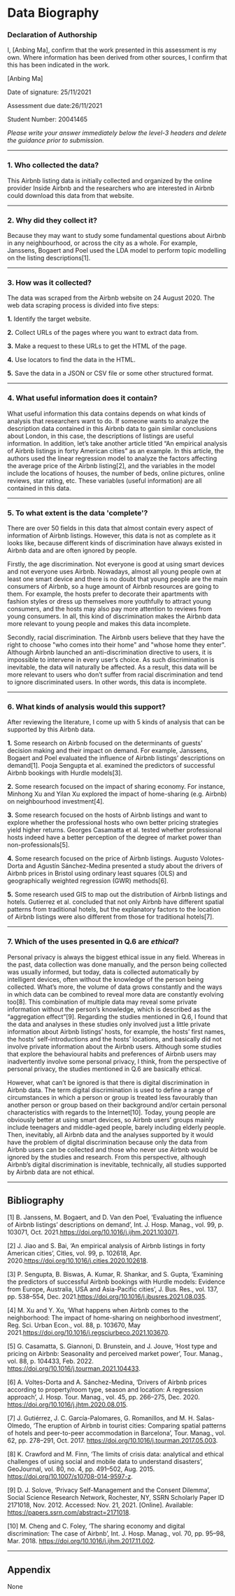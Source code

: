 # Data Biography

### Declaration of Authorship

I, [Anbing Ma], confirm that the work presented in this assessment is my own. Where information has been derived from other sources, I confirm that this has been indicated in the work.

[Anbing Ma]

Date of signature: 25/11/2021

Assessment due date:26/11/2021

Student Number: 20041465

_Please write your answer immediately below the level-3 headers and delete the guidance prior to submission._

---

### 1. Who collected the data?

This Airbnb listing data is initially collected and organized by the online provider Inside Airbnb and the researchers who are interested in Airbnb could download this data from that website. 

---

### 2. Why did they collect it?

Because they may want to study some fundamental questions about Airbnb in any neighbourhood, or across the city as a whole. For example, Janssens, Bogaert and Poel used the LDA model to perform topic modelling on the listing descriptions[1].

---

### 3. How was it collected?

The data was scraped from the Airbnb website on 24 August 2020. The web data scraping process is divided into five steps:

**1.** Identify the target website.

**2.** Collect URLs of the pages where you want to extract data from.

**3.** Make a request to these URLs to get the HTML of the page.

**4.** Use locators to find the data in the HTML.

**5.** Save the data in a JSON or CSV file or some other structured format.

---

### 4. What useful information does it contain?

What useful information this data contains depends on what kinds of analysis that researchers want to do. If someone wants to analyze the description data contained in this Airbnb data to gain similar conclusions about London, in this case, the descriptions of listings are useful information. In addition, let’s take another article titled “An empirical analysis of Airbnb listings in forty American cities” as an example. In this article, the authors used the linear regression model to analyze the factors affecting the average price of the Airbnb listing[2], and the variables in the model include the locations of houses, the number of beds, online pictures, online reviews, star rating, etc. These variables (useful information) are all contained in this data.

---

### 5. To what extent is the data 'complete'?

There are over 50 fields in this data that almost contain every aspect of information of Airbnb listings. However, this data is not as complete as it looks like, because different kinds of discrimination have always existed in Airbnb data and are often ignored by people.

Firstly, the age discrimination. Not everyone is good at using smart devices and not everyone uses Airbnb. Nowadays, almost all young people own at least one smart device and there is no doubt that young people are the main consumers of Airbnb, so a huge amount of Airbnb resources are going to them. For example, the hosts prefer to decorate their apartments with fashion styles or dress up themselves more youthfully to attract young consumers, and the hosts may also pay more attention to reviews from young consumers. In all, this kind of discrimination makes the Airbnb data more relevant to young people and makes this data incomplete. 

Secondly, racial discrimination. The Airbnb users believe that they have the right to choose "who comes into their home" and "whose home they enter". Although Airbnb launched an anti-discrimination directive to users, it is impossible to intervene in every user’s choice. As such discrimination is inevitable, the data will naturally be affected. As a result, this data will be more relevant to users who don’t suffer from racial discrimination and tend to ignore discriminated users. In other words, this data is incomplete.

---

### 6. What kinds of analysis would this support?

After reviewing the literature, I come up with 5 kinds of analysis that can be supported by this Airbnb data.

**1.** Some research on Airbnb focused on the determinants of guests’ decision making and their impact on demand. For example, Janssens, Bogaert and Poel evaluated the influence of Airbnb listings’ descriptions on demand[1]. Pooja Sengupta et al. examined the predictors of successful Airbnb bookings with Hurdle models[3]. 

**2.** Some research focused on the impact of sharing economy. For instance, Minhong Xu and Yilan Xu explored the impact of home-sharing (e.g. Airbnb) on neighbourhood investment[4].

**3.** Some research focused on the hosts of Airbnb listings and want to explore whether the professional hosts who own better pricing strategies yield higher returns. Georges Casamatta et al. tested whether professional hosts indeed have a better perception of the degree of market power than non-professionals[5].

**4.** Some research focused on the price of Airbnb listings. Augusto Volotes- Dorta and Agustín Sánchez-Medina presented a study about the drivers of Airbnb prices in Bristol using ordinary least squares (OLS) and geographically weighted regression (GWR) methods[6].

**5.** Some research used GIS to map out the distribution of Airbnb listings and hotels. Gutierrez et al. concluded that not only Airbnb have different spatial patterns from traditional hotels, but the explanatory factors to the location of Airbnb listings were also different from those for traditional hotels[7].

---

### 7. Which of the uses presented in Q.6 are _ethical_?

Personal privacy is always the biggest ethical issue in any field. Whereas in the past, data collection was done manually, and the person being collected was usually informed, but today, data is collected automatically by intelligent devices, often without the knowledge of the person being collected. What’s more, the volume of data grows constantly and the ways in which data can be combined to reveal more data are constantly evolving too[8]. This combination of multiple data may reveal some private information without the person’s knowledge, which is described as the “aggregation effect”[9]. Regarding the studies mentioned in Q.6, I found that the data and analyses in these studies only involved just a little private information about Airbnb listings’ hosts, for example, the hosts’ first names, the hosts’ self-introductions and the hosts’ locations, and basically did not involve private information about the Airbnb users. Although some studies that explore the behavioural habits and preferences of Airbnb users may inadvertently involve some personal privacy, I think, from the perspective of personal privacy, the studies mentioned in Q.6 are basically ethical.

However, what can’t be ignored is that there is digital discrimination in Airbnb data. The term digital discrimination is used to define a range of circumstances in which a person or group is treated less favourably than another person or group based on their background and/or certain personal characteristics with regards to the Internet[10]. Today, young people are obviously better at using smart devices, so Airbnb users’ groups mainly include teenagers and middle-aged people, barely including elderly people. Then, inevitably, all Airbnb data and the analyses supported by it would have the problem of digital discrimination because only the data from Airbnb users can be collected and those who never use Airbnb would be ignored by the studies and research. From this perspective, although Airbnb’s digital discrimination is inevitable, technically, all studies supported by Airbnb data are not ethical.

---

## Bibliography

[1]	B. Janssens, M. Bogaert, and D. Van den Poel, ‘Evaluating the influence of Airbnb listings’ descriptions on demand’, Int. J. Hosp. Manag., vol. 99, p. 103071, Oct. 2021.https://doi.org/10.1016/j.ijhm.2021.103071.

[2]	J. Jiao and S. Bai, ‘An empirical analysis of Airbnb listings in forty American cities’, Cities, vol. 99, p. 102618, Apr. 2020.https://doi.org/10.1016/j.cities.2020.102618.

[3]	P. Sengupta, B. Biswas, A. Kumar, R. Shankar, and S. Gupta, ‘Examining the predictors of successful Airbnb bookings with Hurdle models: Evidence from Europe, Australia, USA and Asia-Pacific cities’, J. Bus. Res., vol. 137, pp. 538–554, Dec. 2021.https://doi.org/10.1016/j.jbusres.2021.08.035.

[4]	M. Xu and Y. Xu, ‘What happens when Airbnb comes to the neighborhood: The impact of home-sharing on neighborhood investment’, Reg. Sci. Urban Econ., vol. 88, p. 103670, May 2021.https://doi.org/10.1016/j.regsciurbeco.2021.103670.

[5]	G. Casamatta, S. Giannoni, D. Brunstein, and J. Jouve, ‘Host type and pricing on Airbnb: Seasonality and perceived market power’, Tour. Manag., vol. 88, p. 104433, Feb. 2022. https://doi.org/10.1016/j.tourman.2021.104433.

[6]	A. Voltes-Dorta and A. Sánchez-Medina, ‘Drivers of Airbnb prices according to property/room type, season and location: A regression approach’, J. Hosp. Tour. Manag., vol. 45, pp. 266–275, Dec. 2020. https://doi.org/10.1016/j.jhtm.2020.08.015.

[7]	J. Gutiérrez, J. C. García-Palomares, G. Romanillos, and M. H. Salas-Olmedo, ‘The eruption of Airbnb in tourist cities: Comparing spatial patterns of hotels and peer-to-peer accommodation in Barcelona’, Tour. Manag., vol. 62, pp. 278–291, Oct. 2017. https://doi.org/10.1016/j.tourman.2017.05.003.

[8]	K. Crawford and M. Finn, ‘The limits of crisis data: analytical and ethical challenges of using social and mobile data to understand disasters’, GeoJournal, vol. 80, no. 4, pp. 491–502, Aug. 2015. https://doi.org/10.1007/s10708-014-9597-z.

[9]	D. J. Solove, ‘Privacy Self-Management and the Consent Dilemma’, Social Science Research Network, Rochester, NY, SSRN Scholarly Paper ID 2171018, Nov. 2012. Accessed: Nov. 21, 2021. [Online]. Available: https://papers.ssrn.com/abstract=2171018.

[10] M. Cheng and C. Foley, ‘The sharing economy and digital discrimination: The case of Airbnb’, Int. J. Hosp. Manag., vol. 70, pp. 95–98, Mar. 2018. https://doi.org/10.1016/j.ijhm.2017.11.002.

---

## Appendix

None